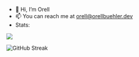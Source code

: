 - 👋 Hi, I’m Orell
- 📫 You can reach me at [orell@orellbuehler.dev](mailto:orell@orellbuehler.dev)
- Stats:

![](https://komarev.com/ghpvc/?username=OrellBuehler)

![GitHub Streak](https://github-streak.orellbuehler.dev?user=OrellBuehler&theme=github-dark-dimmed&hide_border=true&exclude_days=Sun%2CSat)
